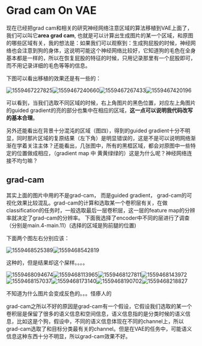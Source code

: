# Grad cam On VAE

现在已经把grad cam和相关的研究神经网络注意区域的算法移植到VAE上面了，我们可以叫它**area grad cam**, 也就是可以计算出生成图片的某一个区域，和原图的哪些区域有关，我的想法是：如果我们可以观察到：生成狗屁股的时候，神经网络也会注意到狗的身体，这说明可能这个神经网络比较好，它知道狗的毛色在全身基本都是一样的，所以在恢复屁股的特征的时候，只用记录那里有一个屁股即可，而不用记录详细的毛色等等的信息。

下图可以看出移植的效果还是有一些的：

![1559467227825](./pics/1559467227825.png)![1559467240660](./pics/1559467240660.png)![1559467267433](./pics/1559467267433.png)![1559467420196](./pics/1559467420196.png)

可以看到，当我们选取不同区域的时候，右上角图片的黑色位置，对应左上角图片的guided gradient的亮的部分也集中在相应的区域，**这一点可以说明我代码改写的基本合理**。

另外还能看出在背景十分混沌的区域（图四），得到的guided gradient十分不明显，同时那片区域的复原结果（左下角）是明显错误的，这是不是可以说明网络渐渐在学着关注主体？还能看出，几张图中，所有的黑框区域，都会对原图中一些特定的位置做成相应，（gradient map 中 黄黄绿绿的）这是为什么呢？神经网络连接不均匀嘛？



## grad-cam

其实上面的图片中用的不是grad-cam， 而是guided gradient， grad-cam的可视化效果比较混乱。grad-cam的计算和选取某一个卷积层有关，在做classification的任务时，一般选取最后一层卷积层，这一层的feature map的分辨率就决定了grad-cam的分辨率。 下面我选择了encoder中不同的层进行了调查（分别是main.4-main.11）(选择的区域是狗前腿的位置)

下面两个图左右分别应该：

![1559468525389](./pics/1559468525389.png)![1559468542819](./pics/1559468542819.png)

这种的，但是结果却这个屎样。。。。

![1559468094674](./pics/1559468094674.png)![1559468113965](./pics/1559468113965.png)![1559468127811](./pics/1559468127811.png)![1559468143972](./pics/1559468143972.png)![1559468157037](./pics/1559468157037.png)![1559468173140](./pics/1559468173140.png)![1559468190702](./pics/1559468190702.png)![1559468218827](./pics/1559468218827.png)



不知道为什么图片会变成反色的。。。怪瘆人的

grad-cam之所以不好的原因是grad-cam有一个假设，它假设我们选取的某一个卷积层是保留了很多的语义信息和空间信息，语义信息指的是分类时候的语义信息，比如这是个狗，假设中，不同的语义信息体现在不同的channel上，所以grad-cam选取了和目标分类最有关的channel。但是在VAE的任务中，可能语义信息这种东西十分不明显，所以grad-cam效果不好。



